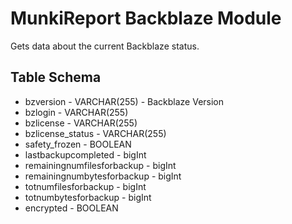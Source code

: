 MunkiReport Backblaze Module
===================

Gets data about the current Backblaze status.

Table Schema
----
* bzversion - VARCHAR(255) - Backblaze Version
* bzlogin - VARCHAR(255)
* bzlicense - VARCHAR(255) 
* bzlicense_status - VARCHAR(255)
* safety_frozen - BOOLEAN
* lastbackupcompleted - bigInt
* remainingnumfilesforbackup - bigInt
* remainingnumbytesforbackup - bigInt 
* totnumfilesforbackup - bigInt 
* totnumbytesforbackup - bigInt 
* encrypted - BOOLEAN